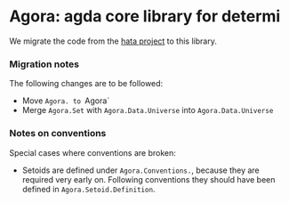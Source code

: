 
# Agora: agda core library for determi

We migrate the code from the [hata project](https://github.com/project-hata/hata) to this library.

### Migration notes

The following changes are to be followed:
 - Move `Agora. to `Agora`
 - Merge `Agora.Set` with `Agora.Data.Universe` into `Agora.Data.Universe`


### Notes on conventions

Special cases where conventions are broken:
 - Setoids are defined under `Agora.Conventions.`, because they are required very early on.
   Following conventions they should have been defined in `Agora.Setoid.Definition`.


